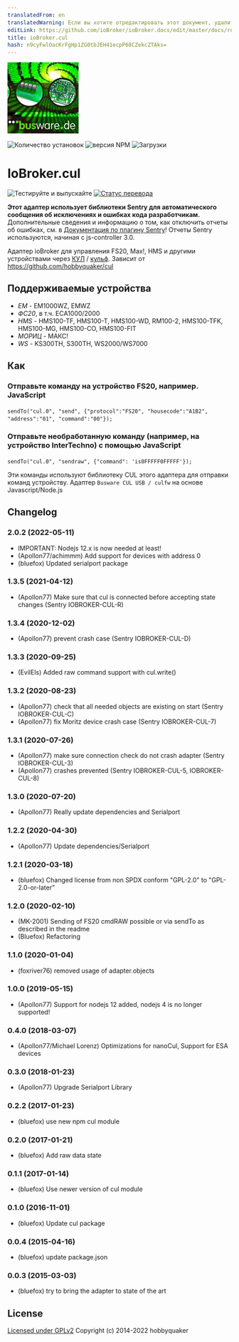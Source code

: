 ```yaml
---
translatedFrom: en
translatedWarning: Если вы хотите отредактировать этот документ, удалите поле «translatedFrom», в противном случае этот документ будет снова автоматически переведен
editLink: https://github.com/ioBroker/ioBroker.docs/edit/master/docs/ru/adapterref/iobroker.cul/README.md
title: ioBroker.cul
hash: n9cyFwlOacKrFgHp1ZG0tbJEH41ecpP68CZekcZTAks=
---
```

![Логотип](../../../en/adapterref/iobroker.cul/admin/busware.jpg)

![Количество установок](http://iobroker.live/badges/cul-stable.svg)
![версия NPM](http://img.shields.io/npm/v/iobroker.cul.svg)
![Загрузки](https://img.shields.io/npm/dm/iobroker.cul.svg)

# IoBroker.cul
![Тестируйте и выпускайте](https://github.com/ioBroker/ioBroker.cul/workflows/Test%20and%20Release/badge.svg) [![Статус перевода](https://weblate.iobroker.net/widgets/adapters/-/cul/svg-badge.svg)](https://weblate.iobroker.net/engage/adapters/?utm_source=widget)

**Этот адаптер использует библиотеки Sentry для автоматического сообщения об исключениях и ошибках кода разработчикам.** Дополнительные сведения и информацию о том, как отключить отчеты об ошибках, см. в [Документация по плагину Sentry](https://github.com/ioBroker/plugin-sentry#plugin-sentry)! Отчеты Sentry используются, начиная с js-controller 3.0.

Адаптер ioBroker для управления FS20, Max!, HMS и другими устройствами через [КУЛ](http://busware.de/tiki-index.php?page=CUL) / [кульф](http://culfw.de). Зависит от https://github.com/hobbyquaker/cul

## Поддерживаемые устройства
- *EM* - EM1000WZ, EMWZ
- *ФС20*, в т.ч. ЕСА1000/2000
- *HMS* - HMS100-TF, HMS100-T, HMS100-WD, RM100-2, HMS100-TFK, HMS100-MG, HMS100-CO, HMS100-FIT
- *МОРИЦ* - МАКС!
- *WS* - KS300TH, S300TH, WS2000/WS7000

## Как
### Отправьте команду на устройство FS20, например. JavaScript
```sendTo("cul.0", "send", {"protocol":"FS20", "housecode":"A1B2", "address":"01", "command":"00"});```

### Отправьте необработанную команду (например, на устройство InterTechno) с помощью JavaScript
```sendTo("cul.0", "sendraw", {"command": 'is0FFFFF0FFFFF'});```

Эти команды используют библиотеку CUL этого адаптера для отправки команд устройству.
Адаптер `Busware CUL USB / culfw` на основе Javascript/Node.js

<!-- Заполнитель для следующей версии (в начале строки):

### **В РАБОТЕ** -->

## Changelog
### 2.0.2 (2022-05-11)
* IMPORTANT: Nodejs 12.x is now needed at least!
* (Apollon77/achimmm) Add support for devices with address 0
* (bluefox) Updated serialport package

### 1.3.5 (2021-04-12)
* (Apollon77) Make sure that cul is connected before accepting state changes (Sentry IOBROKER-CUL-R)

### 1.3.4 (2020-12-02)
* (Apollon77) prevent crash case (Sentry IOBROKER-CUL-D)

### 1.3.3 (2020-09-25)
* (EvilEls) Added raw command support with cul.write()

### 1.3.2 (2020-08-23)
* (Apollon77) check that all needed objects are existing on start (Sentry IOBROKER-CUL-C)
* (Apollon77) fix Moritz device crash case (Sentry IOBROKER-CUL-7)

### 1.3.1 (2020-07-26)
* (Apollon77) make sure connection check do not crash adapter (Sentry IOBROKER-CUL-3)
* (Apollon77) crashes prevented (Sentry IOBROKER-CUL-5, IOBROKER-CUL-8)

### 1.3.0 (2020-07-20)
* (Apollon77) Really update dependencies and Serialport

### 1.2.2 (2020-04-30)
* (Apollon77) Update dependencies/Serialport

### 1.2.1 (2020-03-18)
* (bluefox) Changed license from non SPDX conform 
    "GPL-2.0" to "GPL-2.0-or-later"

### 1.2.0 (2020-02-10)
* (MK-2001) Sending of FS20 cmdRAW possible or via sendTo as described in the readme
* (Bluefox) Refactoring

### 1.1.0 (2020-01-04)
* (foxriver76) removed usage of adapter.objects

### 1.0.0 (2019-05-15)
* (Apollon77) Support for nodejs 12 added, nodejs 4 is no longer supported!

### 0.4.0 (2018-03-07)
* (Apollon77/Michael Lorenz) Optimizations for nanoCul, Support for ESA devices

### 0.3.0 (2018-01-23)
* (Apollon77) Upgrade Serialport Library

### 0.2.2 (2017-01-23)
* (bluefox) use new npm cul module

### 0.2.0 (2017-01-21)
* (bluefox) Add raw data state

### 0.1.1 (2017-01-14)
* (bluefox) Use newer version of cul module

### 0.1.0 (2016-11-01)
* (bluefox) Update cul package

### 0.0.4 (2015-04-16)
* (bluefox) update package.json

### 0.0.3 (2015-03-03)
* (bluefox) try to bring the adapter to state of the art

## License

[Licensed under GPLv2](LICENSE) Copyright (c) 2014-2022 hobbyquaker
